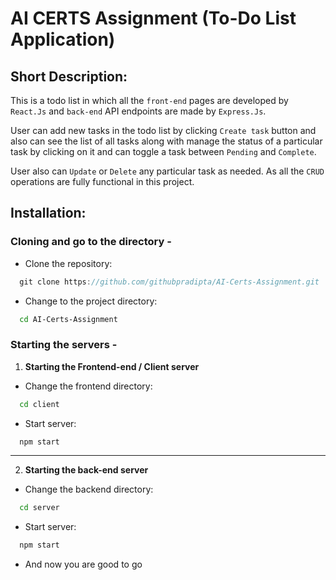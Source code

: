 
# AI CERTS Assignment (To-Do List Application)

## Short Description:
This is a todo list in which all the `front-end` pages are developed by `React.Js` and `back-end` API endpoints are made by `Express.Js`.

User can add new tasks in the todo list by clicking `Create task` button and also can see the list of all tasks along with manage the status of a particular task by clicking on it and can toggle a task between `Pending` and `Complete`.

User also can `Update` or `Delete` any particular task as needed. As all the `CRUD` operations are fully functional in this project.
## Installation:

### Cloning and go to the directory - 

- Clone the repository:
```java
  git clone https://github.com/githubpradipta/AI-Certs-Assignment.git
```

- Change to the project directory:
```bash
  cd AI-Certs-Assignment
```

### Starting the servers - 

1. **Starting the Frontend-end / Client server**
   
- Change the frontend directory:
```bash
  cd client
```
- Start server:
```bash
  npm start
```
---
2. **Starting the back-end server**
   
- Change the backend directory:
```bash
  cd server
```
- Start server:
```bash
  npm start
```

- And now you are good to go
